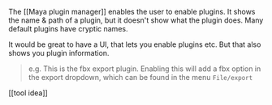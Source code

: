 The [[Maya plugin manager]] enables the user to enable plugins.
It shows the name & path of a plugin,
but it doesn't show what the plugin does.
Many default plugins have cryptic names.

It would be great to have a UI, that lets you enable plugins etc. But that also shows you plugin information.
> e.g. This is the fbx export plugin. Enabling this will add a fbx option in the export dropdown, which can be found in the menu `File/export`

[[tool idea]]
